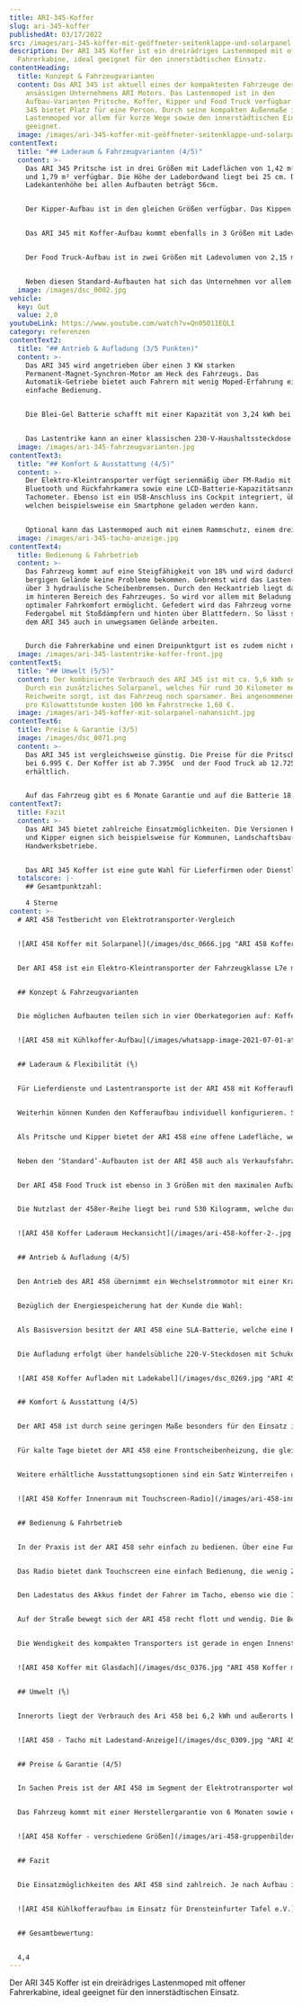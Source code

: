 ```yaml
---
title: ARI-345-Koffer
slug: ari-345-koffer
publishedAt: 03/17/2022
src: /images/ari-345-koffer-mit-geöffneter-seitenklappe-und-solarpanel.jpg
description: Der ARI 345 Koffer ist ein dreirädriges Lastenmoped mit offener
  Fahrerkabine, ideal geeignet für den innerstädtischen Einsatz.
contentHeading:
  title: Konzept & Fahrzeugvarianten
  content: Das ARI 345 ist aktuell eines der kompaktesten Fahrzeuge des in Borna
    ansässigen Unternehmens ARI Motors. Das Lastenmoped ist in den
    Aufbau-Varianten Pritsche, Koffer, Kipper und Food Truck verfügbar. Das ARI
    345 bietet Platz für eine Person. Durch seine kompakten Außenmaße ist das
    Lastenmoped vor allem für kurze Wege sowie den innerstädtischen Einsatz
    geeignet.
  image: /images/ari-345-koffer-mit-geöffneter-seitenklappe-und-solarpanel.jpg
contentText:
  title: "## Laderaum & Fahrzeugvarianten (4/5)"
  content: >-
    Das ARI 345 Pritsche ist in drei Größen mit Ladeflächen von 1,42 m², 1,53 m²
    und 1,79 m² verfügbar. Die Höhe der Ladebordwand liegt bei 25 cm. Die
    Ladekantenhöhe bei allen Aufbauten beträgt 56cm. 


    Der Kipper-Aufbau ist in den gleichen Größen verfügbar. Das Kippen der Ladefläche kann mechanisch-hydraulisch oder elektrisch-hydraulisch erfolgen. Für die Sicherung der Ladung sind zudem Verzurr-Ösen sowie eine stabile Plane für das Pritschen-Modell verfügbar. Ebenso lässt sich die Ladefläche durch einen drei- oder vierteiligen Laubgitter-Aufbau ergänzen. 


    Das ARI 345 mit Koffer-Aufbau kommt ebenfalls in 3 Größen mit Ladevolumen von 1,36 m3, 1,46 m3 und 1,90 m3. Die Höhe des Koffers variiert dabei zwischen 95 cm (Standard- und L-Version) und 110 cm (XL-Version).  


    Der Food Truck-Aufbau ist in zwei Größen mit Ladevolumen von 2,15 m3 und 2,42 m3 erhältlich. Die maximalen Aufbau-Maße liegen bei 1,49 x 1,30 x 1,25 m. Neben einer großzügigen Arbeitsfläche und weiteren ausziehbaren Arbeitsplatten bietet dieser eine Menge Stauraum im unteren Teil des Aufbaus. 


    Neben diesen Standard-Aufbauten hat sich das Unternehmen vor allem auf individuelle Kundenlösungen spezialisiert. So sind auch Sonderanfertigungen möglich. Potentiellen Einsatzfeldern sind keine Grenzen gesetzt.
  image: /images/dsc_0002.jpg
vehicle:
  key: Gut
  value: 2,0
youtubeLink: https://www.youtube.com/watch?v=Qn05011EQLI
category: referenzen
contentText2:
  title: "## Antrieb & Aufladung (3/5 Punkten)"
  content: >-
    Das ARI 345 wird angetrieben über einen 3 KW starken
    Permanent-Magnet-Synchron-Motor am Heck des Fahrzeugs. Das
    Automatik-Getriebe bietet auch Fahrern mit wenig Moped-Erfahrung eine
    einfache Bedienung.


    Die Blei-Gel Batterie schafft mit einer Kapazität von 3,24 kWh bei einfacher Ausführung eine Reichweite von 55 km oder 100 km bei zweifacher Ausführung (bei 40 Km/h). Optional ist das Fahrzeug auch mit einem LiFePO4-Akku-Paket für 100 km Reichweite und 50 kg mehr Nutzlast erhältlich. Die Kosten des zusätzlichen LiFePO4-Akkus liegen bei 2200 €.


    Das Lastentrike kann an einer klassischen 230-V-Haushaltssteckdose mit 16Ah Sicherung in 5-6 Stunden vollständig geladen werden. Eine extra Wallbox ist nicht nötig.
  image: /images/ari-345-fahrzeugvarianten.jpg
contentText3:
  title: "## Komfort & Ausstattung (4/5)"
  content: >-
    Der Elektro-Kleintransporter verfügt serienmäßig über FM-Radio mit MP3,
    Bluetooth und Rückfahrkamera sowie eine LCD-Batterie-Kapazitätsanzeige und
    Tachometer. Ebenso ist ein USB-Anschluss ins Cockpit integriert, über
    welchen beispielsweise ein Smartphone geladen werden kann. 


    Optional kann das Lastenmoped auch mit einem Rammschutz, einem drei- oder vierteiligen Laubgitter oder einem Leiterträger ausgerüstet werden. Weitere erhältliche Ausstattungsoptionen sind ein Satz Winterreifen und eine orangefarbene Rundumleuchte. Auch eine orangefarbene Folierung mit rot-weißer Bestreifung für den Baustellenbereich ist erhältlich.
  image: /images/ari-345-tacho-anzeige.jpg
contentText4:
  title: Bedienung & Fahrbetrieb
  content: >-
    Das Fahrzeug kommt auf eine Steigfähigkeit von 18% und wird dadurch auch im
    bergigen Gelände keine Probleme bekommen. Gebremst wird das Lasten-Trike
    über 3 hydraulische Scheibenbremsen. Durch den Heckantrieb liegt das Gewicht
    im hinteren Bereich des Fahrzeuges. So wird vor allem mit Beladung ein
    optimaler Fahrkomfort ermöglicht. Gefedert wird das Fahrzeug vorne über eine
    Federgabel mit Stoßdämpfern und hinten über Blattfedern. So lässt sich mit
    dem ARI 345 auch in unwegsamen Gelände arbeiten.


    Durch die Fahrerkabine und einen Dreipunktgurt ist es zudem nicht notwendig, während der Fahrt einen Helm zu tragen.
  image: /images/ari-345-lastentrike-koffer-front.jpg
contentText5:
  title: "## Umwelt (5/5)"
  content: Der kombinierte Verbrauch des ARI 345 ist mit ca. 5,6 kWh sehr niedrig.
    Durch ein zusätzliches Solarpanel, welches für rund 30 Kilometer mehr
    Reichweite sorgt, ist das Fahrzeug noch sparsamer. Bei angenommenen 30 Cent
    pro Kilowattstunde kosten 100 km Fahrstrecke 1,68 €.
  image: /images/ari-345-koffer-mit-solarpanel-nahansicht.jpg
contentText6:
  title: Preise & Garantie (3/5)
  image: /images/dsc_0071.png
  content: >-
    Das ARI 345 ist vergleichsweise günstig. Die Preise für die Pritsche starten
    bei 6.995 €. Der Koffer ist ab 7.395€  und der Food Truck ab 12.725 €
    erhältlich. 


    Auf das Fahrzeug gibt es 6 Monate Garantie und auf die Batterie 18 Monate Gewährleistung.
contentText7:
  title: Fazit
  content: >-
    Das ARI 345 bietet zahlreiche Einsatzmöglichkeiten. Die Versionen Pritsche
    und Kipper eignen sich beispielsweise für Kommunen, Landschaftsbau- oder
    Handwerksbetriebe. 


    Das ARI 345 Koffer ist eine gute Wahl für Lieferfirmen oder Dienstleister. Mit dem neusten Food Truck-Aufbau finden sich zudem auch zahlreiche Einsatzmöglichkeiten im gastronomischen Bereich. Die Anschaffungskosten des Fahrzeugs sind dabei vergleichsweise niedrig.
  totalscore: |-
    ## Gesamtpunktzahl:

    4 Sterne
content: >-
  # ARI 458 Testbericht von Elektrotransporter-Vergleich


  ![ARI 458 Koffer mit Solarpanel](/images/dsc_0666.jpg "ARI 458 Koffer mit Solarpanel - Vielseitiger Elektrotransporter")


  Der ARI 458 ist ein Elektro-Kleintransporter der Fahrzeugklasse L7e mit einer zulässigen Höchstgeschwindigkeit von 80 km/h und einer maximalen Zuladung von 450 Kilogramm. Der Transporter bietet Platz für 2 Personen. 


  ## Konzept & Fahrzeugvarianten


  Die möglichen Aufbauten teilen sich in vier Oberkategorien auf: Koffer, Pritsche, Kipper sowie Individualaufbauten. Zu Individualaufbauten zählen beispielsweise Kühl- oder Tiefkühlkoffer, Laubgitteraufbau, Food Truck, Verkaufsfahrzeug und Alkoven-Aufbau. Der ARI 458 ist vor allem für kurze Wege und innerstädtischen Verkehr konzipiert. Mit einem zusätzlichen Reichweiten-Paket eignet er sich aber auch durchaus für große Strecken. 


  ![ARI 458 mit Kühlkoffer-Aufbau](/images/whatsapp-image-2021-07-01-at-13.01-4-.jpeg "ARI 458 mit Kühlkofferaufbau - perfekt für Cateringdienste")


  ## Laderaum & Flexibilität (⅘)


  Für Lieferdienste und Lastentransporte ist der ARI 458 mit Kofferaufbau sehr gut geeignet. Kunden haben hier die Wahl zwischen den drei Größen, welche ein Ladevolumen von 1,45 m3 (Basisversion), 2,05 m3 („L“) sowie 2,77 m3 bei der „XL“-Version besitzen. Bei der Höhe variieren die Koffer-Aufbauten zwischen 95, 110 und 130 cm. Die Ladekantenhöhe des ARI 458 ist mit 68 cm angenehm niedrig. 


  Weiterhin können Kunden den Kofferaufbau individuell konfigurieren. So kann der Koffer beispielsweise mit zwei Flügeltüren am Heck oder einer „Rolltor“-Variante geordert werden. Für das mehrseitige Beladen der Box sind Seitentüren verfügbar, welche gerade im Falle von kleinteiliger Ladung von Vorteil sind.


  Als Pritsche und Kipper bietet der ARI 458 eine offene Ladefläche, welche in drei Größen von 1,53 m², 1,86 m²  bis 2,05 m² verfügbar ist. Die Höhe der Bordwände beträgt hier 25 cm.  Das Kippen der Ladefläche erfolgt beim ARI 458 Kipper entweder elektrisch-hydraulisch per Fernbedienung oder mechanisch-hydraulisch per Pumpe. Für die Sicherung der Ladung sind zudem Verzurr-Ösen sowie eine stabile Plane für das Pritschen-Modell verfügbar. Ebenso lässt sich die Ladefläche durch einen drei- oder vierteiligen Laubgitter-Aufbau ergänzen. 


  Neben den ‘Standard’-Aufbauten ist der ARI 458 auch als Verkaufsfahrzeug oder Food Truck verfügbar. Das Verkaufsfahrzeug mit 3 Flügeltüren ist in den Größen 1,99 m3, 2,42 m3   und 2,77 m3 erhältlich. 


  Der ARI 458 Food Truck ist ebenso in 3 Größen mit den maximalen Aufbau-Maßen von 1640×1300×1250 (LxBxH) bestellbar. Neben einer großzügigen Arbeitsfläche und weiteren ausziehbaren Arbeitsplatten bietet dieser eine Menge Stauraum im unteren Teil des Aufbaus. 


  Die Nutzlast der 458er-Reihe liegt bei rund 530 Kilogramm, welche durch verschiedene Aufbauten leicht variieren kann. So sind selbst mit einem Fahrer von 80 Kilogramm noch Beladungen von circa 450 Kilogramm möglich.


  ![ARI 458 Koffer Laderaum Heckansicht](/images/ari-458-koffer-2-.jpg "ARI 458 Koffer - Kompakter Laderaum mit hoher Zuladung")


  ## Antrieb & Aufladung (4/5)


  Den Antrieb des ARI 458 übernimmt ein Wechselstrommotor mit einer Kraft von 7,5 kW, welcher den Elektrotransporter auf eine Höchstgeschwindigkeit von 78 Km/h beschleunigt. Die Kraft wird auf die Hinterachse übertragen, auf welcher bei Beladung auch das meiste Gewicht liegt. Damit soll auch unter Vollladung eine gute Straßenlage garantiert werden.


  Bezüglich der Energiespeicherung hat der Kunde die Wahl: 


  Als Basisversion besitzt der ARI 458 eine SLA-Batterie, welche eine Reichweite von rund 120 Kilometern besitzt. Gegen Aufpreis wird das Fahrzeug mit einem Lithium-Ionen-Akku geliefert, wodurch die Laufleistung einer Aufladung auf circa 150 Kilometer steigt. Optional kann ein zweites Akkupaket geordert werden, wodurch eine Reichweite bis 200 Kilometer möglich ist. Wie bei allen Elektrofahrzeugen ist diese natürlich auch von den Umweltbedingungen und dem Gebrauch von elektrischen Geräten wie Radio oder Klimaanlage abhängig. Positiv auf die Reichweite wirkt sich ein optional verfügbares Solarmodul auf dem Dach aus, welches die Fahrstrecke nochmals um rund 30 Kilometer erweitern kann.


  Die Aufladung erfolgt über handelsübliche 220-V-Steckdosen mit Schuko-Stecker. ARI Motors liefert optional außerdem einen Typ-2-Adapter für die Aufladung an öffentlichen Ladesäulen mit. Die Aufladung mit 220 Volt dauert bei vollkommener Entladung rund 6 Stunden, während ein voller Akku per Schnellladung in 4 Stunden erreicht werden kann. Der ARI 458 nutzt auch die Selbstaufladung in Form von Rekuperation, die allerdings hier nicht direkt mit der Bremsanlage verbunden ist.


  ![ARI 458 Koffer Aufladen mit Ladekabel](/images/dsc_0269.jpg "ARI 458 Koffer - Einfaches Aufladen mit Ladekabel")


  ## Komfort & Ausstattung (4/5)


  Der ARI 458 ist durch seine geringen Maße besonders für den Einsatz im dichten Stadtverkehr sowie in verwinkelten Parkanlagen und Werksgeländen geeignet. Er bietet ein üppiges Ladevolumen bei hoher Wendigkeit, ohne viel Platz zu beanspruchen. Bei eingelegtem Rückwärtsgang erklingt ein Warnton und die Sicht nach hinten wird durch eine Rückfahrkamera erleichtert, was besonders mit Kofferaufbau sehr nützlich ist.


  Für kalte Tage bietet der ARI 458 eine Frontscheibenheizung, die gleichzeitig den Innenraum heizt. So können Mitarbeiter auch bei frostigen Temperaturen schnell für gute Sicht und ein persönliches Wohlgefühl sorgen. Gegen Aufpreis ist eine Klimaanlage erhältlich, welche gerade im Hochsommer eine angenehme Kühlung verschafft. Serienmäßig ist ein Radio verbaut, welches via Touchscreen einfach bedienbar ist und mit einer Freisprechmöglichkeit, USB-Anschluss und Bluetooth-Funktion nützliche Helfer für den Arbeitsalltag bietet. Der Fahrer kann auch das eigene Smartphone mit dem Entertainment-System verbinden und damit auf Navigationsprogramme zugreifen.


  Weitere erhältliche Ausstattungsoptionen sind ein Satz Winterreifen und eine orangefarbene Rundumleuchte. Auch eine orangefarbene Folierung mit rot-weißer Bestreifung für den Baustellenbereich ist verfügbar. Für sperrige Güter, wie etwa Leitern, sind ein Dachgepäckträger sowie eine Leiterklappe im hinteren Bereich des Kofferdach praktisch. Eine Anhängerkupplung ist ebenso erhältlich, allerdings darf der ARI 458 bisher nur auf Werks- und Privatgelände mit Anhänger gefahren werden.


  ![ARI 458 Koffer Innenraum mit Touchscreen-Radio](/images/ari-458-innenraum-fahrerplatz.jpg "ARI 458 Koffer Funktionaler Innenraum mit Touchscreen-Radio und Rückfahrkamera")


  ## Bedienung & Fahrbetrieb


  In der Praxis ist der ARI 458 sehr einfach zu bedienen. Über eine Funkfernbedienung im Schlüssel kann das Fahrzeug geöffnet und verschlossen werden, was speziell Lieferdiensten die Verriegelung mit vollen Händen ermöglicht. Der Innenraum des Elektrotransporters ist sehr übersichtlich und intuitiv bedienbar. So sind die wichtigsten Funktionen über eine Bedieneinheit in der Mitte des Armaturenbretts steuerbar. Einzig die Bedienung der elektrisch verstellbaren Außenspiegel befindet sich links vom Lenkrad neben der Tür.


  Das Radio bietet dank Touchscreen eine einfach Bedienung, die wenig Zeit und Aufmerksamkeit erfordert. So kann der Fahrer unkompliziert zwischen verschiedenen Radiosendern wählen oder im Falle einer eingelegten Navigationskarte neue Routen berechnen. Dank der Verbindungsmöglichkeit mit dem eigenen Telefon über USB oder Bluetooth ist das Telefonieren über Freisprechanlage genauso möglich wie das Abspielen von eigener Musik oder das Nutzen einer Navigations-App über den Touchscreen.


  Den Ladestatus des Akkus findet der Fahrer im Tacho, ebenso wie die Information über den eingelegten Fahrmodus. Dieser ist über einen Fahrstufenschalter in der Mitte des Armaturenbretts wählbar. Neben den normalen Fahrmodi („R“, „N“ und „D“) ist auch ein ECO-Modus wählbar, bei dem Energie durch sanftes Beschleunigen sowie eine begrenzte Höchstgeschwindigkeit von 50 Km/h gespart wird. Dadurch kann die Reichweite erhöht werden.


  Auf der Straße bewegt sich der ARI 458 recht flott und wendig. Die Beschleunigung setzt direkt ein und bringt das Fahrzeug schnell auf Geschwindigkeit. Auch außerhalb der Stadt ist der Elektrotransporter kein Verkehrshindernis, sondern kommt ohne Probleme auf die Höchstgeschwindigkeit von knapp 80 km/h. Der ARI 458 liegt gut auf der Straße und hat dank des niedrigen Schwerpunkts und Heckantrieb auch mit Ladung keinerlei Probleme in Kurven. Anfangs irritiert es etwas, dass sich der Blinker nicht von selbst zurücksetzt. Allerdings gewöhnt man sich schnell daran, dies nach dem Abbiegevorgang selbst von Hand zu erledigen.


  Die Wendigkeit des kompakten Transporters ist gerade in engen Innenstädten sowie Werkshallen von Vorteil. Für einfacheres Rangieren bei niedrigen Geschwindigkeiten bietet sich die optional verfügbare Servolenkung an. Positiv fällt auch das Glasdach auf, welches ein besseres Raumgefühl erzeugt und gerade an sonnigen Tagen einen angenehmen Effekt hat. Natürlich kann man bei heftiger Sonneneinstrahlung dies auch durch ein Rollo abdecken.


  ![ARI 458 Koffer mit Glasdach](/images/dsc_0376.jpg "ARI 458 Koffer mit Glasdach und Sonnenrollo")


  ## Umwelt (⅘)


  Innerorts liegt der Verbrauch des Ari 458 bei 6,2 kWh und außerorts bei 8,0 kWh. Das Fahrzeug kommt dadurch auf einen niedrigen kombinierten Verbrauch von 7,1 kWh. Bei angenommenen 30 Cent pro Kilowattstunde kosten 100 km Fahrstrecke 2,13 €.


  ![ARI 458 - Tacho mit Ladestand-Anzeige](/images/dsc_0309.jpg "ARI 458 Koffer -  sparsamer Verbrauch")


  ## Preise & Garantie (4/5)


  In Sachen Preis ist der ARI 458 im Segment der Elektrotransporter wohl ungeschlagen. So liegt der Grundpreis der Pritschen-Version bei 13.700 Euro. Selbst mit dem „XL“-Koffer kostet das Fahrzeug mit 17.290 Euro weitaus weniger als vergleichbare Fahrzeuge der Konkurrenz. Die für Baustellen und Handwerker geeignete Kipper-Variante beginnt ab 16.400 Euro. Die Preise für das Verkaufsfahrzeug und den Food Truck starten bei 17.150 und 19.430 Euro. Der Kühlkoffer-Aufbau ist ab 19.900 Euro auf dem Markt verfügbar.   


  Das Fahrzeug kommt mit einer Herstellergarantie von 6 Monaten sowie einer Gewährleistung über eine Zeit von 2 Jahren. Auf die Lithium-Batterie haben Kunden einen Garantieanspruch von 4 Jahren bzw. 60.000 Kilometer.


  ![ARI 458 Koffer - verschiedene Größen](/images/ari-458-gruppenbilder-21-.jpg "ARI 458 Koffer - Aufbauten in verschiedenen Größen")


  ## Fazit


  Die Einsatzmöglichkeiten des ARI 458 sind zahlreich. Je nach Aufbau ist er speziell für Liefer- und Transportbetriebe (Kofferaufbau) und Handwerks- und Baubetriebe (Pritsche und Kipper) interessant. Bei den Individualaufbauten gibt es zudem für Garten- und Landschaftsbaubetriebe praktische Varianten. Neben der Vielseitigkeit liegen die Vorteile des ARI 458 in der guten Raumnutzung, der intuitiven Bedienung sowie den niedrigen Preisen ab 13.700 Euro. Natürlich erhält der Kunde dafür kein Luxusfahrzeug, sondern einen effizienten Elektrotransporter mit sehr guter Raumnutzung und individuell anpassbaren Ausstattungs- und Funktionsmöglichkeiten.


  ![ARI 458 Kühlkofferaufbau im Einsatz für Drensteinfurter Tafel e.V.](/images/dsc_0729.jpg "ARI 458 mit Kühlkofferaufbau - ideal für Auslieferung von Speisen und Getränken")


  ## Gesamtbewertung:


  4,4
---
```

Der ARI 345 Koffer ist ein dreirädriges Lastenmoped mit offener Fahrerkabine, ideal geeignet für den innerstädtischen Einsatz.